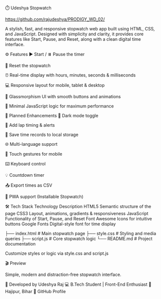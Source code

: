 ⏱️ Udeshya Stopwatch

https://github.com/rajudeshya/PRODIGY_WD_02/

A stylish, fast, and responsive stopwatch web app built using HTML, CSS, and JavaScript. Designed with simplicity and clarity, it provides core features like Start, Pause, and Reset, along with a clean digital time interface.

⚙️ Features
▶️ Start / ⏸️ Pause the timer

🔁 Reset the stopwatch

⏰ Real-time display with hours, minutes, seconds & milliseconds

💻 Responsive layout for mobile, tablet & desktop

🎨 Glassmorphism UI with smooth buttons and animations

🧠 Minimal JavaScript logic for maximum performance

🌟 Planned Enhancements
🌙 Dark mode toggle

🔔 Add lap timing & alerts

💾 Save time records to local storage

🌐 Multi-language support

📱 Touch gestures for mobile

⌨️ Keyboard control

💡 Countdown timer

📤 Export times as CSV

🧩 PWA support (Installable Stopwatch)

🛠️ Tech Stack
Technology	Description
HTML5	Semantic structure of the page
CSS3	Layout, animations, gradients & responsiveness
JavaScript	Functionality of Start, Pause, and Reset
Font Awesome	Icons for intuitive buttons
Google Fonts	Digital-style font for time display


├── index.html        # Main stopwatch page
├── style.css         # Styling and media queries
├── script.js         # Core stopwatch logic
└── README.md         # Project documentation

Customize styles or logic via style.css and script.js

🎬 Preview

Simple, modern and distraction-free stopwatch interface.


🙌 Developed by
Udeshya Raj
💻 B.Tech Student | Front-End Enthusiast
📍 Hajipur, Bihar
🔗 GitHub Profile

